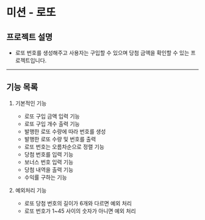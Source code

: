# 미션 - 로또 
## 프로젝트 설명
- 로또 번호를 생성해주고 사용자는 구입할 수 있으며 당첨 금액을 확인할 수 있는 프로젝트입니다.

---

## 기능 목록 

1) 기본적인 기능
   - 로또 구입 금액 입력 기능
   - 로또 구입 개수 출력 기능
   - 발행한 로또 수량에 따라 번호를 생성
   - 발행한 로또 수량 및 번호를 출력
   - 로또 번호는 오름차순으로 정렬 기능
   - 당첨 번호를 입력 기능
   - 보너스 번호 입력 기능
   - 당첨 내역을 출력 기능
   - 수익률 구하는 기능


2) 예외처리 기능
    - 로또 당첨 번호의 길이가 6개와 다르면 예외 처리
    - 로또 번호가 1~45 사이의 숫자가 아니면 예외 처리